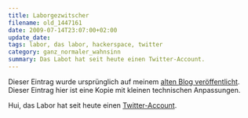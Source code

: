 ```yaml
---
title: Laborgezwitscher
filename: old_1447161
date: 2009-07-14T23:07:00+02:00
update_date:
tags: labor, das labor, hackerspace, twitter
category: ganz_normaler_wahnsinn
summary: Das Labot hat seit heute einen Twitter-Account.
---
```

Dieser Eintrag wurde ursprünglich auf meinem [alten Blog veröffentlicht](https://stu.blogger.de/stories/1447161/). Dieser Eintrag hier ist eine Kopie mit kleinen technischen Anpassungen.

Hui, das Labor hat seit heute einen [Twitter-Account](https://twitter.com/dasLabor).
